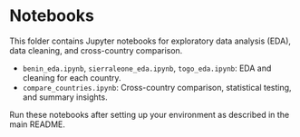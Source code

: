 # Notebooks

This folder contains Jupyter notebooks for exploratory data analysis (EDA), data cleaning, and cross-country comparison.

- `benin_eda.ipynb`, `sierraleone_eda.ipynb`, `togo_eda.ipynb`: EDA and cleaning for each country.
- `compare_countries.ipynb`: Cross-country comparison, statistical testing, and summary insights.

Run these notebooks after setting up your environment as described in the main README.
